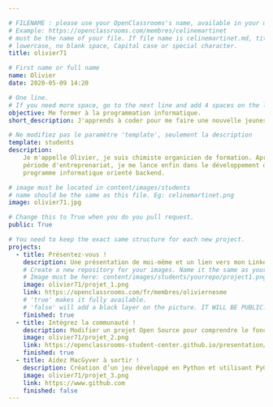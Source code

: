 ```yaml
---

# FILENAME : please use your OpenClassrooms's name, available in your url.
# Example: https://openclassrooms.com/membres/celinemartinet
# must be the name of your file. If file name is celinemartinet.md, title is celinemartinet.
# lowercase, no blank space, Capital case or special character.
title: olivier71

# First name or full name
name: Olivier
date: 2020-05-09 14:20

# One line.
# If you need more space, go to the next line and add 4 spaces on the left, as in 'description'.
objective: Me former à la programmation informatique.
short_description: J'apprends à coder pour me faire une nouvelle jeunesse.

# Ne modifiez pas le paramètre 'template', seulement la description
template: students
description:
    Je m'appelle Olivier, je suis chimiste organicien de formation. Après une 
    période d'entreprenariat, je me lance enfin dans le développement de 
    programme informatique orienté backend.

# image must be located in content/images/students
# name should be the same as this file. Eg: celinemartinet.png
image: olivier71.jpg

# Change this to True when you do you pull request.
public: True

# You need to keep the exact same structure for each new project.
projects:
  - title: Présentez-vous !
    description: Une présentation de moi-même et un lien vers mon LinkedIn.
    # Create a new repository for your images. Name it the same as your nickname and profile picture.
    # Image must be here: content/images/students/yourrepo/project1.png
    image: olivier71/projet_1.png
    link: https://openclassrooms.com/fr/membres/oliviernesme
    # 'true' makes it fully available.
    # 'false' will add a black layer on the picture. IT WILL BE PUBLIC!
    finished: true
  - title: Intégrez la communauté !
    description: Modifier un projet Open Source pour comprendre le fonctionnement de Git, de Github et des pull requests. 
    image: olivier71/projet_2.png
    link: https://openclassrooms-student-center.github.io/presentation/students/ratus.html
    finished: true
  - title: Aidez MacGyver à sortir !
    description: Création d’un jeu développé en Python et utilisant PyGame.
    image: olivier71/projet_3.png
    link: https://www.github.com
    finished: false
---
```

